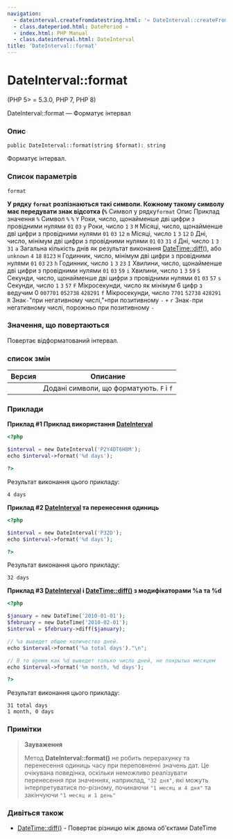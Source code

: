```yaml
---
navigation:
  - dateinterval.createfromdatestring.html: '« DateInterval::createFromDateString'
  - class.dateperiod.html: DatePeriod »
  - index.html: PHP Manual
  - class.dateinterval.html: DateInterval
title: 'DateInterval::format'
---
```

# DateInterval::format

(PHP 5> = 5.3.0, PHP 7, PHP 8)

DateInterval::format — Форматує інтервал

### Опис

```methodsynopsis
public DateInterval::format(string $format): string
```

Форматує інтервал.

### Список параметрів

`format`

**У рядку `format` розпізнаються такі символи. Кожному такому символу має передувати знак відсотка (`%`** Символ у рядку`format` Опис Приклад значення `%` Символ `%` `%` `Y` Роки, число, щонайменше дві цифри з провідними нулями `01` `03` `y` Роки, число `1` `3` `M` Місяці, число, щонайменше дві цифри з провідними нулями `01` `03` `12` `m` Місяці, число `1` `3` `12` `D` Дні, число, мінімум дві цифри з провідними нулями `01` `03` `31` `d` Дні, число `1` `3` `31` `a` Загальна кількість днів як результат виконання [DateTime::diff()](datetime.diff.md), або `unknown` `4` `18` `8123` `H` Годинник, число, мінімум дві цифри з провідними нулями `01` `03` `23` `h` Годинник, число `1` `3` `23` `I` Хвилини, число, щонайменше дві цифри з провідними нулями `01` `03` `59` `i` Хвилини, число `1` `3` `59` `S` Секунди, число, щонайменше дві цифри з провідними нулями `01` `03` `57` `s` Секунди, число `1` `3` `57` `F` Мікросекунди, число як мінімум 6 цифр з ведучим 0 `007701` `052738` `428291` `f` Мікросекунди, число `7701` `52738` `428291` `R` Знак`-`"при негативному числі,"`+`при позитивному `-` `+` `r` Знак`-`при негативному числі, порожньо при позитивному `-`

### Значення, що повертаються

Повертає відформатований інтервал.

### список змін

| Версия | Описание |
| --- | --- |
|  | Додані символи, що форматують. `F` і `f` |

### Приклади

**Приклад #1 Приклад використання [DateInterval](class.dateinterval.md)**

```php
<?php

$interval = new DateInterval('P2Y4DT6H8M');
echo $interval->format('%d days');

?>
```

Результат виконання цього прикладу:

```
4 days
```

**Приклад #2 [DateInterval](class.dateinterval.md) та перенесення одиниць**

```php
<?php

$interval = new DateInterval('P32D');
echo $interval->format('%d days');

?>
```

Результат виконання цього прикладу:

```
32 days
```

**Приклад #3 [DateInterval](class.dateinterval.html) і [DateTime::diff()](datetime.diff.md) з модифікаторами %a та %d**

```php
<?php

$january = new DateTime('2010-01-01');
$february = new DateTime('2010-02-01');
$interval = $february->diff($january);

// %a выведет общее количество дней.
echo $interval->format('%a total days')."\n";

// В то время как %d выведет только число дней, не покрытых месяцем
echo $interval->format('%m month, %d days');

?>
```

Результат виконання цього прикладу:

```
31 total days
1 month, 0 days
```

### Примітки

> **Зауваження**
> 
> Метод **DateInterval::format()** не робить перерахунку та перенесення одиниць часу при переповненні значень дат. Це очікувана поведінка, оскільки неможливо реалізувати перенесення при значеннях, наприклад, `"32 дня"`, які можуть інтерпретуватися по-різному, починаючи `"1 месяц и 4 дня"` та закінчуючи `"1 месяц и 1 день"`

### Дивіться також

-   [DateTime::diff()](datetime.diff.md) - Повертає різницю між двома об'єктами DateTime
